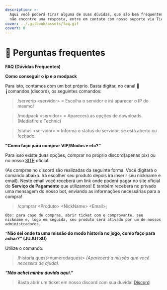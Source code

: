 ```yaml
---
description: >-
  Aqui você poderá tirar alguma de suas dúvidas, que são bem frequentes! Caso
  não encontre uma resposta, entre em contato com nosso suporte via Ticket
cover: ../.gitbook/assets/faq.gif
coverY: 0
---
```


# 👋 Perguntas frequentes

**FAQ (Dúvidas Frequentes)**

**Como conseguir o ip e o modpack**&#x20;

Para isto, contamos com um bot próprio. Basta digitar, no canal 📡╽comandos (discord), os seguintes comandos:

> /serverip \<servidor> = Escolha o servidor e irá aparecer o IP do mesmo!

> /modpack \<servidor> = Aparecerá as opções de downloads. (Mediafire e Technic)

> /status \<servidor> = Informa o status do servidor, se está aberto ou fechado.

**"Como faço para comprar VIP/Modos e etc?"**

Para isso existe duas opções, comprar no próprio discord(apenas pix) ou no nosso [SITE](https://redeeden.com) oficial.

(As compras no discord são realizadas da seguinte forma. Você digitará o comando abaixo. Irá escolher seu produto depois irá inserir seu nickname e email). Neste email você receberá um link onde poderá pagar no site oficial do **Serviço de Pagamento** que utilizamos! E tambêm receberá no privado uma mensagem do nosso bot, enviando as informações necessárias para a compra!

> /comprar \<Produto> \<NickName> \<Email>;

`Obs: para caso de compras, abrir ticket com o comprovante, seu nickname e, logo em seguida, seu produto será ativado por um de nossos administradores.`&#x20;

`"`**Não sei onde ta uma missão do modo historia no jogo, como faço para achar?" (JUJUTSU)**&#x20;

Utilize o comando:

> /historia quest\<numerodaquest> _(Aparecerá a missão que você necessita de ajuda)._

_**"Não achei minha duvida aqui."**_

> Basta abrir um ticket em nosso discord com sua duvida! [Discord](https://redeeden.com/discord)
